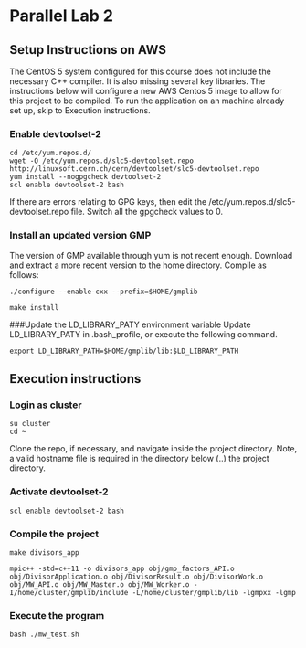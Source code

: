 # Parallel Lab 2
## Setup Instructions on AWS
The CentOS 5 system configured for this course does not include the necessary C++ compiler. It is also missing several key libraries. The instructions below will configure a new AWS Centos 5 image to allow for this project to be compiled. To run the application on an machine already set up, skip to Execution instructions.

### Enable devtoolset-2

    cd /etc/yum.repos.d/
    wget -O /etc/yum.repos.d/slc5-devtoolset.repo http://linuxsoft.cern.ch/cern/devtoolset/slc5-devtoolset.repo
    yum install --nogpgcheck devtoolset-2
    scl enable devtoolset-2 bash

If there are errors relating to GPG keys, then edit the /etc/yum.repos.d/slc5-devtoolset.repo file. Switch all the gpgcheck values to 0.

### Install an updated version GMP
The version of GMP available through yum is not recent enough. Download and extract a more recent version to the home directory. Compile as follows:

    ./configure --enable-cxx --prefix=$HOME/gmplib

    make install

###Update the LD_LIBRARY_PATY environment variable
Update LD_LIBRARY_PATY in .bash_profile, or execute the following command.

    export LD_LIBRARY_PATH=$HOME/gmplib/lib:$LD_LIBRARY_PATH
    
## Execution instructions

### Login as cluster

    su cluster
    cd ~

Clone the repo, if necessary, and navigate inside the project directory. Note, a valid hostname file is required in the directory below (..) the project directory.

### Activate devtoolset-2 
    
    scl enable devtoolset-2 bash

### Compile the project

    make divisors_app

    mpic++ -std=c++11 -o divisors_app obj/gmp_factors_API.o obj/DivisorApplication.o obj/DivisorResult.o obj/DivisorWork.o obj/MW_API.o obj/MW_Master.o obj/MW_Worker.o -I/home/cluster/gmplib/include -L/home/cluster/gmplib/lib -lgmpxx -lgmp


### Execute the program

    bash ./mw_test.sh
